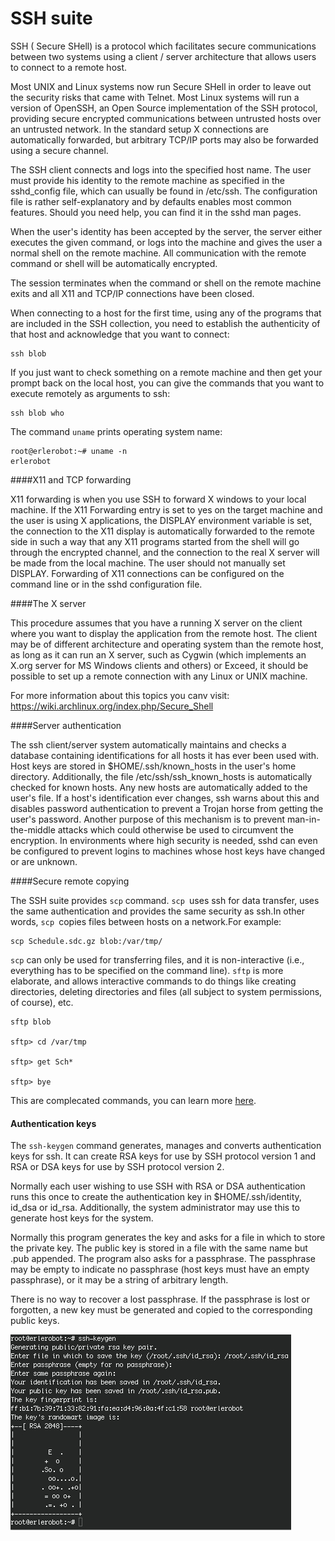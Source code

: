 # SSH suite

SSH ( Secure SHell) is a protocol which facilitates secure communications between two systems using a client / server architecture that allows users to connect to a remote host.

Most UNIX and Linux systems now run Secure SHell in order to leave out the security risks that came with Telnet. Most Linux systems will run a version of OpenSSH, an Open Source implementation of the SSH protocol, providing secure encrypted communications between untrusted hosts over an untrusted network. In the standard setup X connections are automatically forwarded, but arbitrary TCP/IP ports may also be forwarded using a secure channel.

The SSH client connects and logs into the specified host name. The user must provide his identity to the remote machine as specified in the sshd_config file, which can usually be found in /etc/ssh. The configuration file is rather self-explanatory and by defaults enables most common features. Should you need help, you can find it in the sshd man pages.

When the user's identity has been accepted by the server, the server either executes the given command, or logs into the machine and gives the user a normal shell on the remote machine. All communication with the remote command or shell will be automatically encrypted.

The session terminates when the command or shell on the remote machine exits and all X11 and TCP/IP connections have been closed.

When connecting to a host for the first time, using any of the programs that are included in the SSH collection, you need to establish the authenticity of that host and acknowledge that you want to connect:


```
ssh blob
```

If you just want to check something on a remote machine and then get your prompt back on the local host, you can give the commands that you want to execute remotely as arguments to ssh:


```
ssh blob who
```

The command `uname` prints operating system name:
```
root@erlerobot:~# uname -n
erlerobot
```

####X11 and TCP forwarding

X11 forwarding is when you use SSH to forward X windows to your local machine.  If the X11 Forwarding entry is set to yes on the target machine and the user is using X applications, the DISPLAY environment variable is set, the connection to the X11 display is automatically forwarded to the remote side in such a way that any X11 programs started from the shell will go through the encrypted channel, and the connection to the real X server will be made from the local machine. The user should not manually set DISPLAY. Forwarding of X11 connections can be configured on the command line or in the sshd configuration file.

####The X server

This procedure assumes that you have a running X server on the client where you want to display the application from the remote host. The client may be of different architecture and operating system than the remote host, as long as it can run an X server, such as Cygwin (which implements an X.org server for MS Windows clients and others) or Exceed, it should be possible to set up a remote connection with any Linux or UNIX machine.


For more information about this topics you canv visit:
https://wiki.archlinux.org/index.php/Secure_Shell

####Server authentication

The ssh client/server system automatically maintains and checks a database containing identifications for all hosts it has ever been used with. Host keys are stored in $HOME/.ssh/known_hosts in the user's home directory. Additionally, the file /etc/ssh/ssh_known_hosts is automatically checked for known hosts. Any new hosts are automatically added to the user's file. If a host's identification ever changes, ssh warns about this and disables password authentication to prevent a Trojan horse from getting the user's password. Another purpose of this mechanism is to prevent man-in-the-middle attacks which could otherwise be used to circumvent the encryption. In environments where high security is needed, sshd can even be configured to prevent logins to machines whose host keys have changed or are unknown.

####Secure remote copying

The SSH suite provides `scp` command. `scp `uses ssh for data transfer, uses the same authentication and provides the same security as ssh.In other words, `scp `copies files between hosts on a network.For example:

```
scp Schedule.sdc.gz blob:/var/tmp/
```

`scp` can only be used for transferring files, and it is non-interactive (i.e., everything has to be specified on the command line). `sftp` is more elaborate, and allows interactive commands to do things like creating directories, deleting directories and files (all subject to system permissions, of course), etc.


```
sftp blob

sftp> cd /var/tmp

sftp> get Sch*

sftp> bye

```

This are complecated commands, you can learn more [here](http://support.suso.com/supki/SSH_Tutorial_for_Linux).

#### Authentication keys

The `ssh-keygen` command generates, manages and converts authentication keys for ssh. It can create RSA keys for use by SSH protocol version 1 and RSA or DSA keys for use by SSH protocol version 2.

Normally each user wishing to use SSH with RSA or DSA authentication runs this once to create the authentication key in $HOME/.ssh/identity, id_dsa or id_rsa. Additionally, the system administrator may use this to generate host keys for the system.

Normally this program generates the key and asks for a file in which to store the private key. The public key is stored in a file with the same name but .pub appended. The program also asks for a passphrase. The passphrase may be empty to indicate no passphrase (host keys must have an empty passphrase), or it may be a string of arbitrary length.

There is no way to recover a lost passphrase. If the passphrase is lost or forgotten, a new key must be generated and copied to the corresponding public keys.

![keygen](img8/keygen.jpg)

